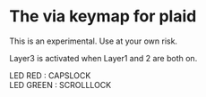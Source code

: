 # The via keymap for plaid

This is an experimental. Use at your own risk.   

Layer3 is activated when Layer1 and 2 are both on.

LED RED : CAPSLOCK   
LED GREEN : SCROLLLOCK 
